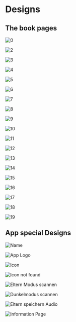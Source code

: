 # Designs

## The book pages

![0](data/Cover.jpg)

![2](data/2.jpg)

![3](data/3.jpg)

![4](data/4.jpg)

![5](data/5.jpg)

![6](data/6.jpg)

![7](data/7.jpg)

![8](data/8.jpg)

![9](data/9.jpg)

![10](data/10.jpg)

![11](data/11.jpg)

![12](data/12.jpg)

![13](data/13.jpg)

![14](data/14.jpg)

![15](data/15.jpg)

![16](data/16.jpg)

![17](data/17.jpg)

![18](data/18.jpg)

![19](data/19.jpg)

## App special Designs

![Name]()

![App Logo]()

![Icon]()

![Icon not found]()

![Eltern Modus scannen]()

![Dunkelmodus scannen]()

![Eltern speichern Audio]()

![Information Page]()


